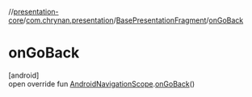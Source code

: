 //[presentation-core](../../../index.md)/[com.chrynan.presentation](../index.md)/[BasePresentationFragment](index.md)/[onGoBack](on-go-back.md)

# onGoBack

[android]\
open override fun [AndroidNavigationScope](../-android-navigation-scope/index.md).[onGoBack](on-go-back.md)()
